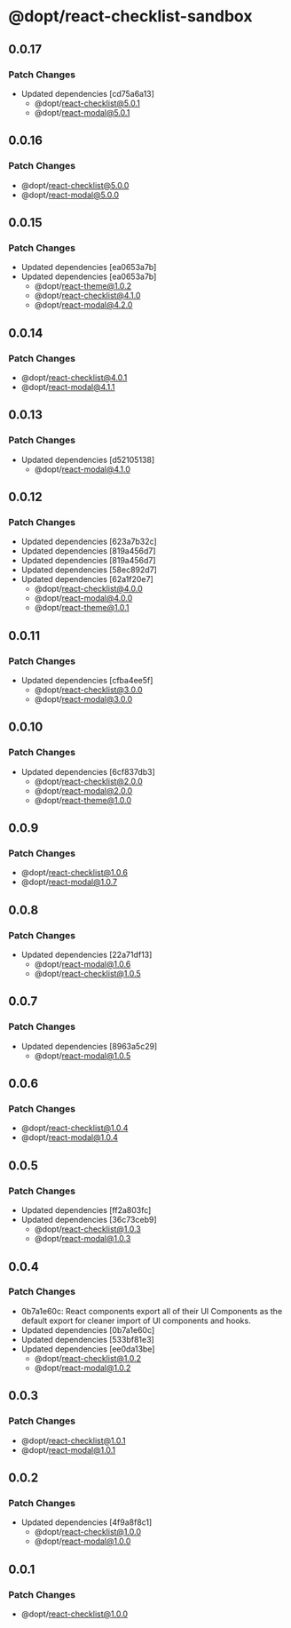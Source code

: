 # @dopt/react-checklist-sandbox

## 0.0.17

### Patch Changes

- Updated dependencies [cd75a6a13]
  - @dopt/react-checklist@5.0.1
  - @dopt/react-modal@5.0.1

## 0.0.16

### Patch Changes

- @dopt/react-checklist@5.0.0
- @dopt/react-modal@5.0.0

## 0.0.15

### Patch Changes

- Updated dependencies [ea0653a7b]
- Updated dependencies [ea0653a7b]
  - @dopt/react-theme@1.0.2
  - @dopt/react-checklist@4.1.0
  - @dopt/react-modal@4.2.0

## 0.0.14

### Patch Changes

- @dopt/react-checklist@4.0.1
- @dopt/react-modal@4.1.1

## 0.0.13

### Patch Changes

- Updated dependencies [d52105138]
  - @dopt/react-modal@4.1.0

## 0.0.12

### Patch Changes

- Updated dependencies [623a7b32c]
- Updated dependencies [819a456d7]
- Updated dependencies [819a456d7]
- Updated dependencies [58ec892d7]
- Updated dependencies [62a1f20e7]
  - @dopt/react-checklist@4.0.0
  - @dopt/react-modal@4.0.0
  - @dopt/react-theme@1.0.1

## 0.0.11

### Patch Changes

- Updated dependencies [cfba4ee5f]
  - @dopt/react-checklist@3.0.0
  - @dopt/react-modal@3.0.0

## 0.0.10

### Patch Changes

- Updated dependencies [6cf837db3]
  - @dopt/react-checklist@2.0.0
  - @dopt/react-modal@2.0.0
  - @dopt/react-theme@1.0.0

## 0.0.9

### Patch Changes

- @dopt/react-checklist@1.0.6
- @dopt/react-modal@1.0.7

## 0.0.8

### Patch Changes

- Updated dependencies [22a71df13]
  - @dopt/react-modal@1.0.6
  - @dopt/react-checklist@1.0.5

## 0.0.7

### Patch Changes

- Updated dependencies [8963a5c29]
  - @dopt/react-modal@1.0.5

## 0.0.6

### Patch Changes

- @dopt/react-checklist@1.0.4
- @dopt/react-modal@1.0.4

## 0.0.5

### Patch Changes

- Updated dependencies [ff2a803fc]
- Updated dependencies [36c73ceb9]
  - @dopt/react-checklist@1.0.3
  - @dopt/react-modal@1.0.3

## 0.0.4

### Patch Changes

- 0b7a1e60c: React components export all of their UI Components as the default export for cleaner import of UI components and hooks.
- Updated dependencies [0b7a1e60c]
- Updated dependencies [533bf81e3]
- Updated dependencies [ee0da13be]
  - @dopt/react-checklist@1.0.2
  - @dopt/react-modal@1.0.2

## 0.0.3

### Patch Changes

- @dopt/react-checklist@1.0.1
- @dopt/react-modal@1.0.1

## 0.0.2

### Patch Changes

- Updated dependencies [4f9a8f8c1]
  - @dopt/react-checklist@1.0.0
  - @dopt/react-modal@1.0.0

## 0.0.1

### Patch Changes

- @dopt/react-checklist@1.0.0
